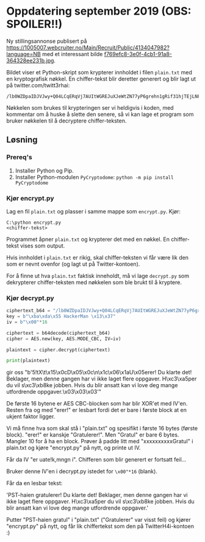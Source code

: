# Oppdatering september 2019 (OBS: SPOILER!!)

Ny stillingsannonse publisert på https://1005007.webcruiter.no/Main/Recruit/Public/4134047982?language=NB med et interessant bilde [f769efc8-3e0f-4cb1-91a8-364328ee231b.jpg](f769efc8-3e0f-4cb1-91a8-364328ee231b.jpg).

Bildet viser et Python-skript som krypterer innholdet i filen `plain.txt` med en kryptografisk nøkkel. En chiffer-tekst blir deretter generert og blir lagt ut på twitter.com/twitt3rhai:

```
/lb0WZDpaIDJVJwy+Q04LCqERqVj7AUItWGREJuXJeWtZN77yP6grehn1gRif31hjTEjLNFyxESweea81/QluWUyhZV9vmabm8NYkkSc6JJWuylGJKQJzA/wC2cM2ScrQQ8gV7GcnVyBCh7eq/N0jUm/L4xrX6IUIDi5CAkVZ9xSS5Tb4o01onOTbGWLd1EZwzZOMlq88wsTPZ6zY7dqj+LKq3Pj6SKlZfaR9eo6PXrRUOARCe9sQVtWVKc5DJfI
```

Nøkkelen som brukes til krypteringen ser vi heldigvis i koden, med kommentar om å huske å slette den senere, så vi kan lage et program som bruker nøkkelen til å decryptere chiffer-teksten.

## Løsning

### Prereq's

1. Installer Python og Pip.
2. Installer Python-modulen `PyCryptodome`: `python -m pip install PyCryptodome`

### Kjør encrypt.py

Lag en fil `plain.txt` og plasser i samme mappe som `encrypt.py`.
Kjør:

```
C:\python encrypt.py
<chiffer-tekst>
```

Programmet åpner `plain.txt` og krypterer det med en nøkkel. En chiffer-tekst vises som output.

Hvis innholdet i `plain.txt` er rikig, skal chiffer-teksten vi får være lik den som er nevnt ovenfor (og lagt ut på Twitter-kontoen).

For å finne ut hva `plain.txt` faktisk inneholdt, må vi lage `decrypt.py` som dekrypterer chiffer-teksten med nøkkelen som ble brukt til å kryptere.

### Kjør decrypt.py

```python
ciphertext_b64 = "/lb0WZDpaIDJVJwy+Q04LCqERqVj7AUItWGREJuXJeWtZN77yP6grehn1gRif31hjTEjLNFyxESweea81/QluWUyhZV9vmabm8NYkkSc6JJWuylGJKQJzA/wC2cM2ScrQQ8gV7GcnVyBCh7eq/N0jUm/L4xrX6IUIDi5CAkVZ9xSS5Tb4o01onOTbGWLd1EZwzZOMlq88wsTPZ6zY7dqj+LKq3Pj6SKlZfaR9eo6PXrRUOARCe9sQVtWVKc5DJfI"
key = b"\xba\xda\x55 HackerMan \x13\x37"
iv = b"\x00"*16

ciphertext = b64decode(ciphertext_b64)
cipher = AES.new(key, AES.MODE_CBC, IV=iv)

plaintext = cipher.decrypt(ciphertext)

print(plaintext)
```

gir oss "b'5!tX\t\x15\x0cD\x05\x0c\n\x1c\x06\x1aU\x05erer! Du klarte det! Beklager, men denne gangen har vi ikke laget flere oppgaver. H\xc3\xa5per du vil s\xc3\xb8ke jobben. Hvis du blir ansatt kan vi love deg mange utfordrende oppgaver.\x03\x03\x03'"

De første 16 bytene er AES CBC-blocken som har blir XOR'et med IV'en. Resten fra og med "erer!" er lesbart fordi det er bare i første block at en ukjent faktor ligger.

Vi må finne hva som skal stå i "plain.txt" og spesifikt i første 16 bytes (første block).
"erer!" er kanskje "Gratulerer!". Men "Gratul" er bare 6 bytes. Mangler 10 for å ha en block. Prøver å padde litt med "xxxxxxxxxxGratul" i plain.txt og kjøre "encrypt.py" på nytt, og printe ut IV.

Får da IV "er uate!k,mngn i". Chifferen som blir generert er fortsatt feil...

Bruker denne IV'en i decrypt.py istedet for `\x00"*16` (blank).

Får da en lesbar tekst:

'PST-haien gratulerer! Du klarte det! Beklager, men denne gangen har vi ikke laget flere oppgaver. H\xc3\xa5per du vil s\xc3\xb8ke jobben. Hvis du blir ansatt kan vi love deg mange utfordrende oppgaver.'

Putter "PST-haien gratul" i "plain.txt" ("Gratulerer" var visst feil) og kjører "encrypt.py" på nytt, og får lik chiffertekst som den på TwitterH4i-kontoen :)
